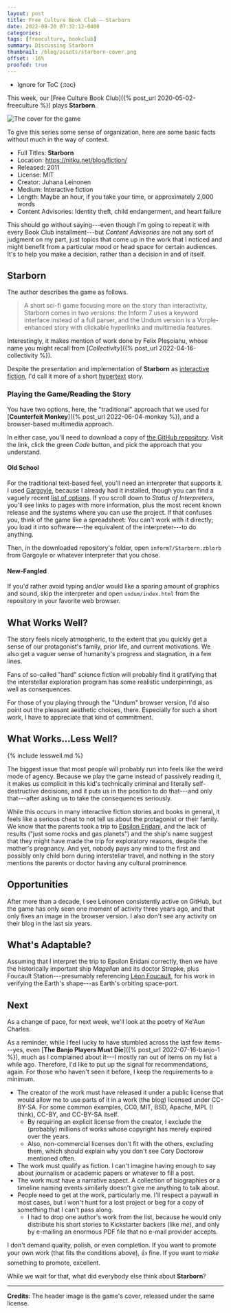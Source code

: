 ```yaml
---
layout: post
title: Free Culture Book Club — Starborn
date: 2022-08-20 07:32:12-0400
categories:
tags: [freeculture, bookclub]
summary: Discussing Starborn
thumbnail: /blog/assets/starborn-cover.png
offset: -16%
proofed: true
---
```


* Ignore for ToC
{:toc}

This week, our [Free Culture Book Club]({% post_url 2020-05-02-freeculture %}) plays **Starborn**.

![The cover for the game](/blog/assets/starborn-cover.png "This cover would have flopped on the shelves, but for modern interactive fiction, it seems decent enough.")

To give this series some sense of organization, here are some basic facts without much in the way of context.

 * Full Titles:  **Starborn**
 * Location:  <https://nitku.net/blog/fiction/>
 * Released:  2011
 * License:  MIT
 * Creator:  Juhana Leinonen
 * Medium:  Interactive fiction
 * Length:  Maybe an hour, if you take your time, or approximately 2,000 words
 * Content Advisories:  Identity theft, child endangerment, and heart failure

This should go without saying---even though I'm going to repeat it with every Book Club installment---but *Content Advisories* are not any sort of judgment on my part, just topics that come up in the work that I noticed and might benefit from a particular mood or head space for certain audiences.  It's to help you make a decision, rather than a decision in and of itself.

## Starborn

The author describes the game as follows.

 > A short sci-fi game focusing more on the story than interactivity, Starborn comes in two versions: the Inform 7 uses a keyword interface instead of a full parser, and the Undum version is a Vorple-enhanced story with clickable hyperlinks and multimedia features.

Interestingly, it makes mention of work done by Felix Pleşoianu, whose name you might recall from [*Collectivity*]({% post_url 2022-04-16-collectivity %}).

Despite the presentation and implementation of **Starborn** as [interactive fiction](https://en.wikipedia.org/wiki/Interactive_fiction), I'd call it more of a short [hypertext](https://en.wikipedia.org/wiki/Hypertext) story.

### Playing the Game/Reading the Story

You have two options, here, the "traditional" approach that we used for [**Counterfeit Monkey**]({% post_url 2022-06-04-monkey %}), and a browser-based multimedia approach.

In either case, you'll need to download a copy of [the GitHub repository](https://github.com/juhana/starborn).  Visit the link, click the green *Code* button, and pick the approach that you understand.

#### Old School

For the traditional text-based feel, you'll need an interpreter that supports it.  I used [Gargoyle](http://ccxvii.net/gargoyle/), because I already had it installed, though you can find a vaguely recent [list of options](https://www.ifwiki.org/Glulx).  If you scroll down to *Status of Interpreters*, you'll see links to pages with more information, plus the most recent known release and the systems where you can use the project.  If that confuses you, think of the game like a spreadsheet:  You can't work with it directly; you load it into software---the equivalent of the interpreter---to do anything.

Then, in the downloaded repository's folder, open `inform7/Starborn.zblorb` from Gargoyle or whatever interpreter that you chose.

#### New-Fangled

If you'd rather avoid typing and/or would like a sparing amount of graphics and sound, skip the interpreter and open `undum/index.html` from the repository in your favorite web browser.

## What Works Well?

The story feels nicely atmospheric, to the extent that you quickly get a sense of our protagonist's family, prior life, and current motivations.  We also get a vaguer sense of humanity's progress and stagnation, in a few lines.

Fans of so-called "hard" science fiction will probably find it gratifying that the interstellar exploration program has some realistic underpinnings, as well as consequences.

For those of you playing through the "Undum" browser version, I'd also point out the pleasant aesthetic choices, there.  Especially for such a short work, I have to appreciate that kind of commitment.

## What Works...Less Well?

{% include lesswell.md %}

The biggest issue that most people will probably run into feels like the weird mode of agency.  Because we play the game instead of passively reading it, it makes us complicit in this kid's technically criminal and literally self-destructive decisions, and it puts us in the position to do that---and only that---after asking us to take the consequences seriously.

While this occurs in many interactive fiction stories and books in general, it feels like a serious cheat to not tell us about the protagonist or their family.  We know that the parents took a trip to [Epsilon Eridani](https://en.wikipedia.org/wiki/Epsilon_Eridani), and the lack of results ("just some rocks and gas planets") and the ship's name suggest that they might have made the trip for exploratory reasons, despite the mother's pregnancy.  And yet, nobody pays any mind to the first and possibly only child born during interstellar travel, and nothing in the story mentions the parents or doctor having any cultural prominence.

## Opportunities

After more than a decade, I see Leinonen consistently active on GitHub, but the game has only seen one moment of activity three years ago, and that only fixes an image in the browser version.  I also don't see any activity on their blog in the last six years.

## What's Adaptable?

Assuming that I interpret the trip to Epsilon Eridani correctly, then we have the historically important ship *Magellan* and its doctor Strepke, plus Foucault Station---presumably referencing [Léon Foucault](https://en.wikipedia.org/wiki/L%C3%A9on_Foucault), for his work in verifying the Earth's shape---as Earth's orbiting space-port.

## Next

As a change of pace, for next week, we'll look at the poetry of Ke'Aun Charles.

As a reminder, while I feel lucky to have stumbled across the last few items---yes, even [**The Banjo Players Must Die**]({% post_url 2022-07-16-banjo-1 %}), much as I complained about it---I mostly ran out of items on my list a while ago.  Therefore, I'd like to put up the signal for recommendations, again.  For those who haven't seen it before, I keep the requirements to a minimum.

 * The creator of the work must have released it under a public license that would allow me to use parts of it in a work (the blog) licensed under CC-BY-SA.  For some common examples, CC0, MIT, BSD, Apache, MPL (I think), CC-BY, and CC-BY-SA itself.
   * By requiring an explicit license from the creator, I exclude the (probably) millions of works whose copyright has merely expired over the years.
   * Also, non-commercial licenses don't fit with the others, excluding them, which should explain why you don't see Cory Doctorow mentioned often.
 * The work must qualify as fiction.  I can't imagine having enough to say about journalism or academic papers or whatever to fill a post.
 * The work must have a narrative aspect.  A collection of biographies or a timeline naming events similarly doesn't give me anything to talk about.
 * People need to get at the work, particularly me.  I'll respect a paywall in most cases, but I won't hunt for a lost project or beg for a copy of something that I can't pass along.
   * I had to drop one author's work from the list, because he would only distribute his short stories to Kickstarter backers (like *me*), and only by e-mailing an enormous PDF file that no e-mail provider accepts.

I don't demand quality, polish, or even completion.  If you want to promote your own work (that fits the conditions above), 👍 fine.  If you want to *make* something to promote, excellent.

While we wait for that, what did everybody else think about **Starborn**?

* * *

**Credits**:  The header image is the game's cover, released under the same license.
